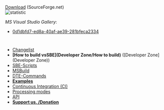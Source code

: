 [Download](http://visualstudiogallery.msdn.microsoft.com/0d1dbfd7-ed8a-40af-ae39-281bfeca2334/referral/118151) (SourceForge.net)                    
![statistic](http://vssbe.sourceforge.net/stat/)

*MS Visual Studio Gallery*:

* [0d1dbfd7-ed8a-40af-ae39-281bfeca2334](http://visualstudiogallery.msdn.microsoft.com/0d1dbfd7-ed8a-40af-ae39-281bfeca2334/)

```
 
```

* [Changelist](https://bitbucket.org/3F/vssolutionbuildevent/raw/master/changelog.txt)
* **[How to build vsSBE](Developer Zone/How to build)** ([Developer Zone](Developer Zone))
* [SBE-Scripts](Scripts_&_Commands/SBE-Scripts)
* [MSBuild](Scripts_&_Commands/MSBuild)
* [DTE-Commands](Scripts_&_Commands/DTE-Commands)
* **[Examples](Examples)**
* [Continuous Integration (CI)](CI)
* [Processing modes](Modes)
* [API](API)
* **[Support us. /Donation](Donation)**

